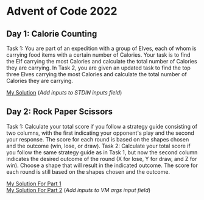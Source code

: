 # Advent of Code 2022

## Day 1: Calorie Counting 

Task 1: You are part of an expedition with a group of Elves, each of whom is carrying food items with a certain number of Calories. Your task is to find the Elf carrying the most Calories and calculate the total number of Calories they are carrying. In Task 2, you are given an updated task to find the top three Elves carrying the most Calories and calculate the total number of Calories they are carrying.

[My Solution](jdoodle.com/ia/BmA) (*Add inputs to STDIN inputs field*)


## Day 2: Rock Paper Scissors

Task 1: Calculate your total score if you follow a strategy guide consisting of two columns, with the first indicating your opponent's play and the second your response. The score for each round is based on the shapes chosen and the outcome (win, lose, or draw).
Task 2: Calculate your total score if you follow the same strategy guide as in Task 1, but now the second column indicates the desired outcome of the round (X for lose, Y for draw, and Z for win). Choose a shape that will result in the indicated outcome. The score for each round is still based on the shapes chosen and the outcome.

[My Solution For Part 1](jdoodle.com/ia/BmB) </br>
[My Solution For Part 2](jdoodle.com/ia/BmC) (*Add inputs to VM args input field*)
 
